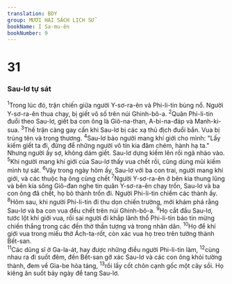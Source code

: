 ```yaml
---
translation: BDY
group: MƯƠI HAI SÁCH LỊCH SỬ
bookName: I Sa-mu-ên 
bookNumber: 9
---
```


<div class="title"><h1>31</h1><h3>Sau-lơ tự sát</h3></div>
<span class="verse 1sa_31_1"><sup>1</sup>Trong lúc đó, trận chiến giữa người Y-sơ-ra-ên và Phi-li-tin bùng nổ. Người Y-sơ-ra-ên thua chạy, bị giết vô số trên núi Ghinh-bô-a. </span>
<span class="verse 1sa_31_2"><sup>2</sup>Quân Phi-li-tin đuổi theo Sau-lơ, giết ba con ông là Giô-na-than, A-bi-na-đáp và Manh-ki-sua. </span>
<span class="verse 1sa_31_3"><sup>3</sup>Thế trận càng gay cấn khi Sau-lơ bị các xạ thủ địch đuổi bắn. Vua bị trúng tên và trọng thương. </span>
<span class="verse 1sa_31_4"><sup>4</sup>Sau-lơ bảo người mang khí giới cho mình: &#34;Lấy kiếm giết ta đi, đừng để những người vô tín kia đâm chém, hành hạ ta.&#34; Nhưng người ấy sợ, không dám giết. Sau-lơ dựng kiếm lên rồi ngã nhào vào. </span>
<span class="verse 1sa_31_5"><sup>5</sup>Khi người mang khí giới của Sau-lơ thấy vua chết rồi, cũng dùng mũi kiếm mình tự sát. </span>
<span class="verse 1sa_31_6"><sup>6</sup>Vậy trong ngày hôm ấy, Sau-lơ với ba con trai, người mang khí giới, và các thuộc hạ ông cùng chết </span>
<span class="verse 1sa_31_7"><sup>7</sup>Người Y-sơ-ra-ên ở bên kia thung lũng và bên kia sông Giô-đan nghe tin quân Y-sơ-ra-ên chạy trốn, Sau-lơ và ba con ông đã chết, họ bỏ thành trốn đi. Người Phi-li-tin chiếm các thành ấy.<br/></span>
<span class="verse 1sa_31_8"><sup>8</sup>Hôm sau, khi người Phi-li-tin đi thu dọn chiến trường, mới khám phá rằng Sau-lơ và ba con vua đều chết trên núi Ghinh-bô-a. </span>
<span class="verse 1sa_31_9"><sup>9</sup>Họ cắt đầu Sau-lơ, tước lột khí giới vua, rồi sai người đi khắp lãnh thổ Phi-li-tin báo tin mừng chiến thắng trong các đền thờ thần tượng và trong nhân dân. </span>
<span class="verse 1sa_31_10"><sup>10</sup>Họ để khí giới vua trong miếu thờ Ách-ta-rốt, còn xác vua họ treo trên tường thành Bết-san.<br/></span>
<span class="verse 1sa_31_11"><sup>11</sup>Các dũng sĩ ở Ga-la-át, hay được những điều người Phi-li-tin làm, </span>
<span class="verse 1sa_31_12"><sup>12</sup>cùng nhau ra đi suốt đêm, đến Bết-san gỡ xác Sau-lơ và các con ông khỏi tường thành, đem về Gia-be hỏa táng, </span>
<span class="verse 1sa_31_13"><sup>13</sup>rồi lấy cốt chôn cạnh gốc một cây sồi. Họ kiêng ăn suốt bảy ngày để tang Sau-lơ.</span>
